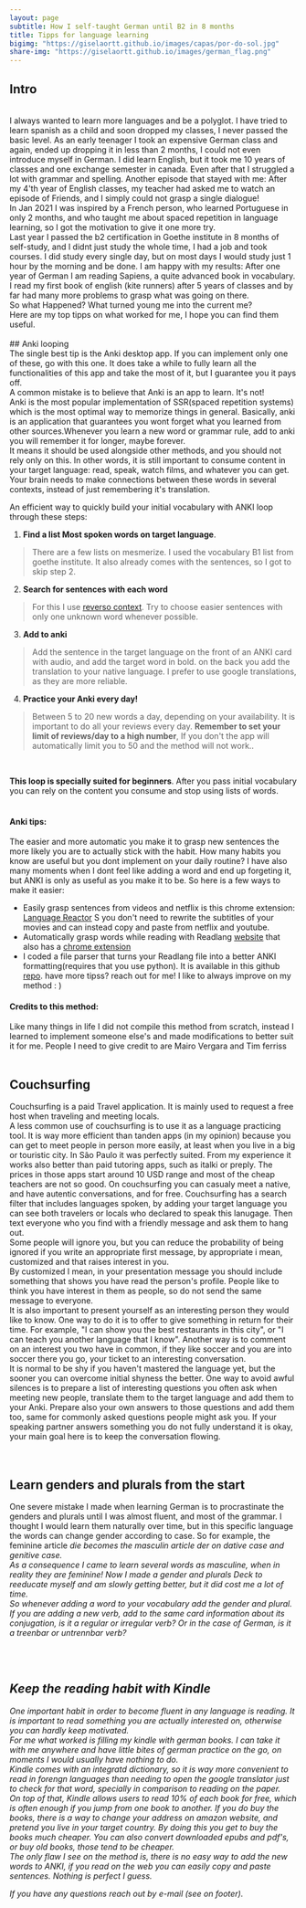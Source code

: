 ```yaml
---
layout: page
subtitle: How I self-taught German until B2 in 8 months
title: Tipps for language learning
bigimg: "https://giselaortt.github.io/images/capas/por-do-sol.jpg"
share-img: "https://giselaortt.github.io/images/german_flag.png"
---
```


## Intro
<br>
I always wanted to learn more languages and be a polyglot. I have tried to learn spanish as a child and soon dropped my classes, I never passed the basic level. As an early teenager I took an expensive German class and again, ended up dropping it in less than 2 months, I could not even introduce myself in German.
I did learn English, but it took me 10 years of classes and one exchange semester in canada. Even after that I struggled a lot with grammar and spelling. 
Another episode that stayed with me: After my 4'th year of English classes, my teacher had asked me to watch an episode of Friends, and I simply could not grasp a single dialogue! <br>
In Jan 2021 I was inspired by a French person, who learned Portuguese in only 2 months, and who taught me about spaced repetition in language learning, so I got the motivation to give it one more try.<br>
Last year I passed the b2 certification in Goethe institute in 8 months of self-study, and I didnt just study the whole time, I had a job and took courses. I did study every single day, but on most days I would study just 1 hour by the morning and be done. I am happy with my results: After one year of German I am reading Sapiens, a quite advanced book in vocabulary. I read my first book of english (kite runners) after 5 years of classes and by far had many more problems to grasp what was going on there.<br>
So what Happened? What turned young me into the current me?<br>
Here are my top tipps on what worked for me, I hope you can find them useful.
<br><br>
##  Anki looping
<br>
The single best tip is the Anki desktop app. If you can implement only one of these, go with this one. It does take a while to fully learn all the functionalities of this app and take the most of it, but I guarantee you it pays off.<br>
A common mistake is to believe that Anki is an app to learn. It's not!<br>
Anki is the most popular implementation of SSR(spaced repetition systems) which is the most optimal way to memorize things in general. Basically, anki is an application that guarantees you wont forget what you learned from other sources.Whenever you learn a new word or grammar rule, add to anki you will remember it for longer, maybe forever.<br>
It means it should be used alongside other methods, and you should not rely only on this. In other words, it is still important to consume content in your target language: read, speak, watch films, and whatever you can get. Your brain needs to make connections between these words in several contexts, instead of just remembering it's translation.<br>

An efficient way to quickly build your initial vocabulary with ANKI loop through these steps:

1. <b>Find a list Most spoken words on target language</b>.
> There are a few lists on mesmerize. I used the vocabulary B1 list from goethe institute. It also already comes with the sentences, so I got to skip step 2.
2. <b>Search for sentences  with each word</b><br>
> For this I use [reverso context](https://context.reverso.net/traducao/).  Try to choose easier sentences with only one unknown word whenever possible.<br>
3. <b>Add to anki</b><br>
> Add the sentence in the target language on the front of an ANKI card with audio, and add the target word in bold. on the back you add the translation to your native language. I prefer to use google translations, as they are more reliable.<br>
4. <b>Practice your Anki every day!</b><br>
> Between 5 to 20 new words a day, depending on your availability. It is important to do all your reviews every day. <b>Remember to set your limit of reviews/day to a high number</b>, If you don't the app will automatically limit you to 50 and the method will not work..
<br>

<b>This loop is specially suited for beginners</b>.  After you pass initial vocabulary you can rely on the content you consume and stop using lists of words. 
<br><br>
#### Anki tips:
The easier and more automatic you make it to grasp new sentences the more likely you are to actually stick with the habit. How many habits you know are useful but you dont implement on your daily routine? I have also many moments when I dont feel like adding a word and end up forgeting it, but ANKI is only as useful as you make it to be. So here is a few ways to make it easier:

- Easily grasp sentences from videos and netflix is this chrome extension:  [Language Reactor](https://www.languagereactor.com/) S you don't need to rewrite the subtitles of your movies and can instead copy and paste from netflix and youtube.
- Automatically grasp words while reading with Readlang [website](https://chrome.google.com/webstore/detail/readlang-web-reader/odpdkefpnfejbfnmdilmfhephfffmfoh) that also has a [chrome extension](https://readlang.com/pt/dashboard)
- I coded a file parser that turns your Readlang file into a better ANKI formatting(requires that you use python). It is available in this github [repo](https://github.com/giselaortt/Readlang_integration_to_anki). 
have more tipss? reach out for me! I like to always improve on my method : )

#### Credits to this method:

Like many things in life I did not compile this method from scratch, instead I learned to implement someone else's and made modifications to better suit it for me. People I need to give credit to are Mairo Vergara and Tim ferriss
<br><br>

## Couchsurfing

Couchsurfing is a paid Travel application. It is mainly used to request a free host when traveling and meeting locals. <br>
A less common use of couchsurfing is to use it as a language practicing tool. It is way more efficient than tanden apps (in my opinion) because you can get to meet people in person more easily, at least when you live in a big or touristic city. In São Paulo it was perfectly suited. From my experience it works also better than paid tutoring apps, such as italki or preply. The prices in those apps start around 10 USD range and most of the cheap teachers are not so good. On couchsurfing you can casualy meet a native, and have autentic conversations, and for free. Couchsurfing has a search filter that includes languages spoken, by adding your target language you can see both travelers or locals who declared to speak this lanugage. Then text everyone who you find with a friendly message and ask them to hang out.<br> 
Some people will ignore you, but you can reduce the probability of being ignored if you write an appropriate first message, by appropriate i mean, customized and that raises interest in you. <br>
By customized I mean, in your presentation message you should include something that shows you have read the person's profile. People like to think you have interest in them as people, so do not send the same message to everyone. <br>
It is also important to present yourself as an interesting person they would like to know. One way to do it is to offer to give something in return for their time. For example, "I can show you the best restaurants in this city", or "I can teach you another language that I know". Another way is to comment on an interest you two have in common, if they like soccer and you are into soccer there you go, your ticket to an interesting conversation.<br>
It is normal to be shy if you haven't mastered the language yet, but the sooner you can overcome initial shyness the better. One way to avoid awful silences is to prepare a list of interesting questions you often ask when meeting new people, translate them to the target language and add them to your Anki. Prepare also your own answers to those questions and add them too, same for commonly asked questions people might ask you. If your speaking partner answers something you do not fully understand it is okay, your main goal here is to keep the conversation flowing.<br>
<br><br>

## Learn genders and plurals from the start

One severe mistake I made when learning German is to procrastinate the genders and plurals until I was almost fluent, and most of the grammar. I thought I would learn them naturally over time, but in this specific language the words can change gender according to case. So for example, the feminine article  <i>die</die>  becomes the masculin article <i>der</i> on dative case and genitive case.<br>
As a consequence I came to learn several words as masculine, when in reality they are feminine! Now I made a gender and plurals Deck to reeducate myself and am slowly getting better, but it did cost me a lot of time.<br>
So whenever adding a word to your vocabulary add the gender and plural. If you are adding a new verb, add to the same card information about its conjugation, is it a regular or irregular verb? Or in the case of German, is it a treenbar or untrennbar verb?<br>

<br><br>
## Keep the reading habit with Kindle

One important habit in order to become fluent in any language is reading. It is important to read something you are actually interested on, otherwise you can hardly keep motivated. <br>
For me what worked is filling my kindle with german books. I can take it with me anywhere and have little bites of german practice on the go, on moments I would usually have nothing to do. <br>Kindle comes with an integratd dictionary, so it is way more convenient to read in forengn languages than needing to open the google translator just to check for that word, specially in comparison to reading on the paper.<br> On top of that, Kindle allows users to read 10% of each book for free, which is often enough if you jump from one book to another. If you do buy the books, there is a way to change your address on amazon website, and pretend you live in your target country. By doing this you get to buy the books much cheaper. You can also convert downloaded epubs and pdf's, or buy old books, those tend to be cheaper.<br>
The only flaw I see on the method is, there is no easy way to add the new words to ANKI, if you read on the web you can easily copy and paste sentences. Nothing is perfect I guess.<br>



If you have any questions reach out by e-mail (see on footer).
